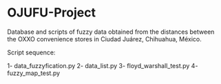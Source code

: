 # OJUFU-Project
Database and scripts of fuzzy data obtained from the distances between the OXXO convenience stores in Ciudad Juárez, Chihuahua, México.

Script sequence:

1- data_fuzzyfication.py
2- data_list.py
3- floyd_warshall_test.py
4- fuzzy_map_test.py